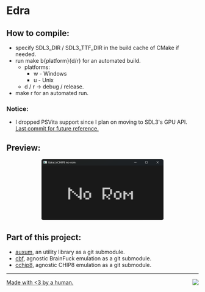 # Edra

## How to compile:
- specify SDL3_DIR / SDL3_TTF_DIR in the build cache of CMake if needed.
- run make b{platform}{d/r} for an automated build.
    - platforms:
        - w - Windows
        - u - Unix
    - d / r -> debug / release.
- make r for an automated run.

### Notice:

- I dropped PSVita support since I plan on moving to SDL3's GPU API. [Last commit for future reference.](https://github.com/solomonarul/edra/commit/88842f13a30e4ab5b3582cdee04944e504cc1ec4)

## Preview:

<p align="center">
  <img width="320" height="160" src="./.github/c8_no_rom.png">
</p>

## Part of this project:
- [auxum](https://github.com/solomonarul/auxum), an utility library as a git submodule.
- [cbf](https://github.com/solomonarul/cbf), agnostic BrainFuck emulation as a git submodule.
- [cchip8](https://github.com/solomonarul/cchip8), agnostic CHIP8 emulation as a git submodule.

---

<a href="https://brainmade.org/">
    Made with <3 by a human.
    <img src="https://brainmade.org/88x31-light.png" align="right">
</a>